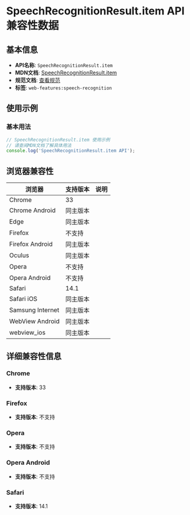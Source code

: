 # SpeechRecognitionResult.item API 兼容性数据

## 基本信息

- **API名称**: `SpeechRecognitionResult.item`
- **MDN文档**: [SpeechRecognitionResult.item](https://developer.mozilla.org/docs/Web/API/SpeechRecognitionResult/item)
- **规范文档**: [查看规范](https://webaudio.github.io/web-speech-api/#dom-speechrecognitionresult-item)
- **标签**: `web-features:speech-recognition`

## 使用示例

### 基本用法

```javascript
// SpeechRecognitionResult.item 使用示例
// 请查阅MDN文档了解具体用法
console.log('SpeechRecognitionResult.item API');
```

## 浏览器兼容性

| 浏览器 | 支持版本 | 说明 |
|--------|----------|------|
| Chrome | 33 |  |
| Chrome Android | 同主版本 |  |
| Edge | 同主版本 |  |
| Firefox | 不支持 |  |
| Firefox Android | 同主版本 |  |
| Oculus | 同主版本 |  |
| Opera | 不支持 |  |
| Opera Android | 不支持 |  |
| Safari | 14.1 |  |
| Safari iOS | 同主版本 |  |
| Samsung Internet | 同主版本 |  |
| WebView Android | 同主版本 |  |
| webview_ios | 同主版本 |  |

## 详细兼容性信息

### Chrome

- **支持版本**: 33

### Firefox

- **支持版本**: 不支持

### Opera

- **支持版本**: 不支持

### Opera Android

- **支持版本**: 不支持

### Safari

- **支持版本**: 14.1


